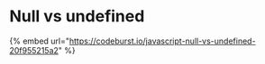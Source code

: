 # Null vs undefined

{% embed url="https://codeburst.io/javascript-null-vs-undefined-20f955215a2" %}




